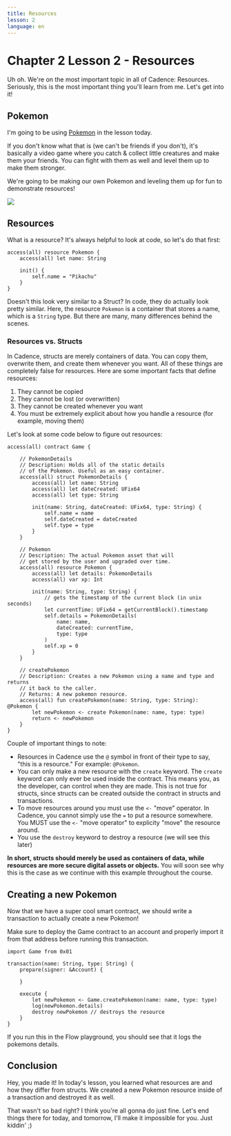 ```yaml
---
title: Resources
lesson: 2
language: en
---
```


# Chapter 2 Lesson 2 - Resources

Uh oh. We're on the most important topic in all of Cadence: Resources. Seriously, this is the most important thing you'll learn from me. Let's get into it!

## Pokemon

I'm going to be using [Pokemon](https://sg.portal-pokemon.com/about/) in the lesson today. 

If you don't know what that is (we can't be friends if you don't), it's basically a video game where you catch & collect little creatures and make them your friends. You can fight with them as well and level them up to make them stronger.

We're going to be making our own Pokemon and leveling them up for fun to demonstrate resources!

<img src="https://i.imgur.com/BMy7XNT.png" />

## Resources

What is a resource? It's always helpful to look at code, so let's do that first:

```cadence
access(all) resource Pokemon {
    access(all) let name: String

    init() {
        self.name = "Pikachu"
    }
}
```

Doesn't this look very similar to a Struct? In code, they do actually look pretty similar. Here, the resource `Pokemon` is a container that stores a name, which is a `String` type. But there are many, many differences behind the scenes.

### Resources vs. Structs

In Cadence, structs are merely containers of data. You can copy them, overwrite them, and create them whenever you want. All of these things are completely false for resources. Here are some important facts that define resources:

1. They cannot be copied
2. They cannot be lost (or overwritten)
3. They cannot be created whenever you want
4. You must be extremely explicit about how you handle a resource (for example, moving them)

Let's look at some code below to figure out resources:

```cadence
access(all) contract Game {

    // PokemonDetails
    // Description: Holds all of the static details
    // of the Pokemon. Useful as an easy container.
    access(all) struct PokemonDetails {
        access(all) let name: String
        access(all) let dateCreated: UFix64
        access(all) let type: String

        init(name: String, dateCreated: UFix64, type: String) {
            self.name = name
            self.dateCreated = dateCreated
            self.type = type
        }
    }

    // Pokemon
    // Description: The actual Pokemon asset that will
    // get stored by the user and upgraded over time.
    access(all) resource Pokemon {
        access(all) let details: PokemonDetails
        access(all) var xp: Int

        init(name: String, type: String) {
            // gets the timestamp of the current block (in unix seconds)
            let currentTime: UFix64 = getCurrentBlock().timestamp
            self.details = PokemonDetails(
                name: name, 
                dateCreated: currentTime,
                type: type
            )
            self.xp = 0
        }
    }

    // createPokemon
    // Description: Creates a new Pokemon using a name and type and returns
    // it back to the caller.
    // Returns: A new pokemon resource.
    access(all) fun createPokemon(name: String, type: String): @Pokemon {
        let newPokemon <- create Pokemon(name: name, type: type)
        return <- newPokemon
    }
}
```

Couple of important things to note:
- Resources in Cadence use the `@` symbol in front of their type to say, "this is a resource." For example: `@Pokemon`.
- You can only make a new resource with the `create` keyword. The `create` keyword can only ever be used inside the contract. This means you, as the developer, can control when they are made. This is not true for structs, since structs can be created outside the contract in structs and transactions.
- To move resources around you must use the `<-` "move" operator. In Cadence, you cannot simply use the `=` to put a resource somewhere. You MUST use the `<-` "move operator" to explicity "move" the resource around.
- You use the `destroy` keyword to destroy a resource (we will see this later)

**In short, structs should merely be used as containers of data, while resources are more secure digital assets or objects.** You will soon see why this is the case as we continue with this example throughout the course.

## Creating a new Pokemon

Now that we have a super cool smart contract, we should write a transaction to actually create a new Pokemon!

Make sure to deploy the Game contract to an account and properly import it from that address before running this transaction.

```cadence
import Game from 0x01

transaction(name: String, type: String) {
    prepare(signer: &Account) {

    }

    execute {
        let newPokemon <- Game.createPokemon(name: name, type: type)
        log(newPokemon.details)
        destroy newPokemon // destroys the resource
    }
}
```

If you run this in the Flow playground, you should see that it logs the pokemons details.

## Conclusion

Hey, you made it! In today's lesson, you learned what resources are and how they differ from structs. We created a new Pokemon resource inside of a transaction and destroyed it as well.

That wasn't so bad right? I think you're all gonna do just fine. Let's end things there for today, and tomorrow, I'll make it impossible for you. Just kiddin' ;)